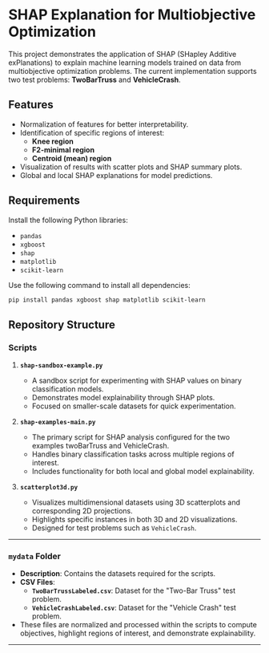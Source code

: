 # SHAP Explanation for Multiobjective Optimization

This project demonstrates the application of SHAP (SHapley Additive exPlanations) to explain machine learning models trained on data from multiobjective optimization problems. The current implementation supports two test problems: **TwoBarTruss** and **VehicleCrash**.

## Features
- Normalization of features for better interpretability.
- Identification of specific regions of interest:
  - **Knee region**
  - **F2-minimal region**
  - **Centroid (mean) region**
- Visualization of results with scatter plots and SHAP summary plots.
- Global and local SHAP explanations for model predictions.

## Requirements
Install the following Python libraries:
- `pandas`
- `xgboost`
- `shap`
- `matplotlib`
- `scikit-learn`

Use the following command to install all dependencies:
```bash
pip install pandas xgboost shap matplotlib scikit-learn
```
## Repository Structure

### Scripts

1. **`shap-sandbox-example.py`**
   - A sandbox script for experimenting with SHAP values on binary classification models.
   - Demonstrates model explainability through SHAP plots.
   - Focused on smaller-scale datasets for quick experimentation.

2. **`shap-examples-main.py`**
   - The primary script for SHAP analysis configured for the two examples twoBarTruss and VehicleCrash.
   - Handles binary classification tasks across multiple regions of interest.
   - Includes functionality for both local and global model explainability.

3. **`scatterplot3d.py`**
   - Visualizes multidimensional datasets using 3D scatterplots and corresponding 2D projections.
   - Highlights specific instances in both 3D and 2D visualizations.
   - Designed for test problems such as `VehicleCrash`.

---

### `mydata` Folder

- **Description**: Contains the datasets required for the scripts.
- **CSV Files**:
  - **`TwoBarTrussLabeled.csv`**: Dataset for the "Two-Bar Truss" test problem.
  - **`VehicleCrashLabeled.csv`**: Dataset for the "Vehicle Crash" test problem.
- These files are normalized and processed within the scripts to compute objectives, highlight regions of interest, and demonstrate explainability.

---

